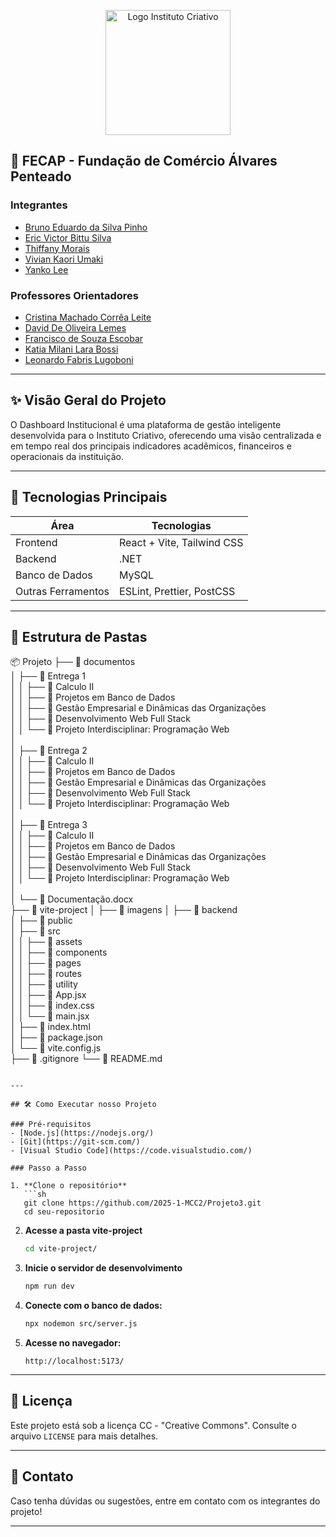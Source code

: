 <p align="center">
  <img src="https://via.placeholder.com/200x100.png?text=Instituto+Criativo" alt="Logo Instituto Criativo" width="200">
</p>

## 🌟 FECAP - Fundação de Comércio Álvares Penteado

### Integrantes
- <a href="https://www.linkedin.com/in/bruno-eduardo-4b10b012a/">Bruno Eduardo da Silva Pinho</a>
- <a href="https://www.linkedin.com/in/eric-victor-bittu-silva-014a5b2b5/">Eric Victor Bittu Silva</a>
- <a href="https://www.linkedin.com/in/thiffany-morais/">Thiffany Morais</a>
- <a href="https://www.linkedin.com/in/vivian-umaki-994686339/">Vivian Kaori Umaki</a>
- <a href="https://www.linkedin.com/in/yanko-lee-b3851a317/">Yanko Lee</a>

### Professores Orientadores  
- <a href="https://www.linkedin.com/in/cristina-machado-corr%C3%AAa-leite-630309160/">Cristina Machado Corrêa Leite</a> 
- <a href="https://www.linkedin.com/in/dolemes/">David De Oliveira Lemes</a> 
- <a href="https://www.linkedin.com/in/francisco-escobar/">Francisco de Souza Escobar</a> 
- <a href="https://www.linkedin.com/in/katia-bossi/">Katia Milani Lara Bossi</a> 
- <a href="https://www.linkedin.com/in/leonardo-fabris-lugoboni-a3369416/">Leonardo Fabris Lugoboni</a>

---

## ✨ Visão Geral do Projeto

O Dashboard Institucional é uma plataforma de gestão inteligente desenvolvida para o Instituto Criativo, oferecendo uma visão centralizada e em tempo real dos principais indicadores acadêmicos, financeiros e operacionais da instituição.

---

## 🚀 Tecnologias Principais

| Área               | Tecnologias                    |
|--------------------|--------------------------------|
| Frontend           | React + Vite, Tailwind CSS     |
| Backend            | .NET                           |
| Banco de Dados     | MySQL                          |
| Outras Ferramentos | ESLint, Prettier, PostCSS      |

---

## 📂 Estrutura de Pastas

📦 Projeto
├── 📂 documentos  
│   ├── 📂 Entrega 1  
│   │   ├── 📂 Calculo II  
│   │   ├── 📂 Projetos em Banco de Dados  
│   │   ├── 📂 Gestão Empresarial e Dinâmicas das Organizações  
│   │   ├── 📂 Desenvolvimento Web Full Stack  
│   │   └── 📂 Projeto Interdisciplinar: Programação Web  
│  
│   ├── 📂 Entrega 2  
│   │   ├── 📂 Calculo II  
│   │   ├── 📂 Projetos em Banco de Dados  
│   │   ├── 📂 Gestão Empresarial e Dinâmicas das Organizações  
│   │   ├── 📂 Desenvolvimento Web Full Stack  
│   │   └── 📂 Projeto Interdisciplinar: Programação Web  
│  
│   ├── 📂 Entrega 3  
│   │   ├── 📂 Calculo II  
│   │   ├── 📂 Projetos em Banco de Dados  
│   │   ├── 📂 Gestão Empresarial e Dinâmicas das Organizações  
│   │   ├── 📂 Desenvolvimento Web Full Stack  
│   │   └── 📂 Projeto Interdisciplinar: Programação Web  
│  
│   └── 📄 Documentação.docx  
├── 📂 vite-project
│   ├── 📂 imagens 
│   ├── 📂 backend          
│   ├── 📂 public          
│   ├── 📂 src              
│   │   ├── 📂 assets      
│   │   ├── 📂 components  
│   │   ├── 📂 pages      
│   │   ├── 📂 routes     
│   │   ├── 📂 utility     
│   │   ├── 📄 App.jsx      
│   │   ├── 📄 index.css    
│   │   └── 📄 main.jsx     
│   ├── 📄 index.html            
│   ├── 📄 package.json             
│   └── 📄 vite.config.js  
├── 📄 .gitignore 
└── 📄 README.md        
```

---

## 🛠️ Como Executar nosso Projeto

### Pré-requisitos
- [Node.js](https://nodejs.org/)
- [Git](https://git-scm.com/)
- [Visual Studio Code](https://code.visualstudio.com/)

### Passo a Passo

1. **Clone o repositório**
   ```sh
   git clone https://github.com/2025-1-MCC2/Projeto3.git
   cd seu-repositorio
   ```

2. **Acesse a pasta vite-project**
   ```sh
   cd vite-project/
   ```

3. **Inicie o servidor de desenvolvimento**
   ```sh
   npm run dev
   ```

4. **Conecte com o banco de dados:**
   ```sh
   npx nodemon src/server.js
   ```

5. **Acesse no navegador:**
   ```
   http://localhost:5173/
   ```

---

## 📜 Licença

Este projeto está sob a licença CC - "Creative Commons". Consulte o arquivo `LICENSE` para mais detalhes.

---

## 📌 Contato

Caso tenha dúvidas ou sugestões, entre em contato com os integrantes do projeto!

---